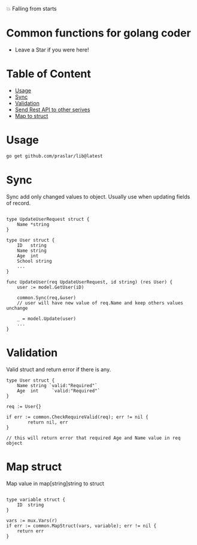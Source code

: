 :collision: Falling from starts
# Common functions for golang coder
- Leave a Star if you were here!

# Table of Content
 - [Usage](#usage)
 - [Sync](#sync)
 - [Validation](#Validation)
 - [Send Rest API to other serives](#send-rest-api)
 - [Map to struct](#map-to-struct)

# Usage

```bash
go get github.com/praslar/lib@latest
```

# Sync 
Sync add only changed values to object. Usually use when updating fields of record.
```golang

type UpdateUserRequest struct {
    Name *string
}

type User struct {
    ID   string
    Name string
    Age  int
    School string
    ...
}

func UpdateUser(req UpdateUserRequest, id string) (res User) {
    user := model.GetUser(iD)
    
    common.Sync(req,&user)
    // user will have new value of req.Name and keep others values unchange
    
    _ = model.Update(user)
    ...
}

```
# Validation
Valid struct and return error if there is any.
```golang
type User struct {
    Name string `valid:"Required"`
    Age  int     `valid:"Required"`
}

req := User{}

if err := common.CheckRequireValid(req); err != nil {
		return nil, err
}

// this will return error that required Age and Name value in req object
```
# Map struct
Map value in map[string]string to struct
```golang

type variable struct {
    ID  string
}

vars := mux.Vars(r)
if err := common.MapStruct(vars, variable); err != nil {
	return err
}
```
